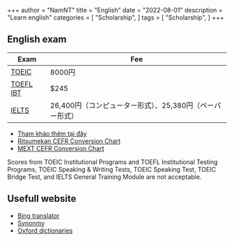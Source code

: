 
+++
author = "NamNT"
title = "English"
date = "2022-08-01"
description = "Learn english"
categories = [
    "Scholarship",
]
tags = [
    "Scholarship",
]
+++

## English exam
| Exam                                                                  | Fee                                                      |
|-----------------------------------------------------------------------|----------------------------------------------------------|
| [TOEIC](https://www.iibc-global.org/toeic/test/lr/guide01/schedule.html) |   8000円                                                      |
| [TOEFL IBT](https://www.ets.org/jp/toefl/test-takers/)                   | $245                                |
| [IELTS](https://ieltsjp.com/japan/test-dates)                            | 26,400円（コンピューター形式）、25,380円（ペーパー形式） |


* [Tham khảo thêm tại đây](https://tomonivj.jp/thi-chung-chi-toeic-ielts-toefl-tai-nhat-ban-nhu-nao/)
* [Ritsumekan CEFR Conversion Chart](http://en.ritsumei.ac.jp/admissions/file/CEFRconversionchart.pdf)
* [MEXT CEFR Conversion Chart](https://www.mext.go.jp/b_menu/houdou/30/03/__icsFiles/afieldfile/2019/01/15/1402610_1.pdf)

Scores from TOEIC Institutional Programs and TOEFL Institutional Testing Programs, TOEIC Speaking & Writing Tests, TOEIC Speaking Test, TOEIC Bridge Test, and IELTS General Training Module are not acceptable.

## Usefull website
* [Bing translator](https://www.bing.com/translator)
* [Synonmy](https://www.thesaurus.com/)
* [Oxford dictionaries](https://www.oxfordlearnersdictionaries.com/)
